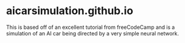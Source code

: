 # aicarsimulation.github.io
This is based off of an excellent tutorial from freeCodeCamp and is a simulation of an AI car being directed by a very simple neural network.
